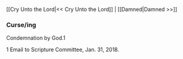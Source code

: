 [[Cry Unto the Lord|<< Cry Unto the Lord]]  |  [[Damned|Damned >>]]

### Curse/ing
Condemnation by God.1



1 Email to Scripture Committee, Jan. 31, 2018.